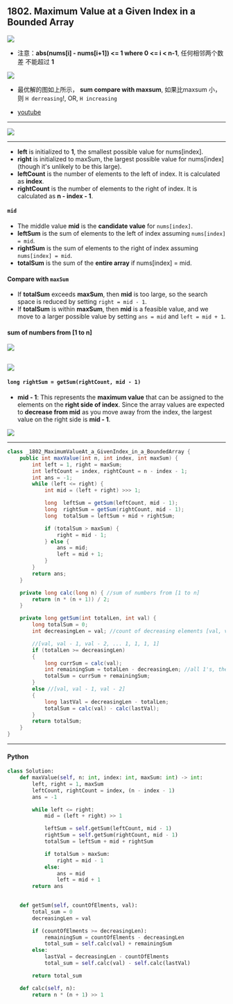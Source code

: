 ## 1802. Maximum Value at a Given Index in a Bounded Array
![](img/2024-08-28-11-37-59.png)


- 注意：**abs(nums[i] - nums[i+1]) <= 1 where 0 <= i < n-1**, 任何相邻两个数差 不能超过 **1** 


![](img/2024-08-28-18-18-45.png)

- 最优解的图如上所示， **sum compare with maxsum**, 如果比maxsum 小，则 `H derreasing`!, OR, `H increasing`


- [youtube](https://www.youtube.com/watch?v=3CgUO6G4nOk)

---

![](img/2024-08-29-13-51-49.png)

---


- **left** is initialized to **1**, the smallest possible value for nums[index].
- **right** is initialized to maxSum, the largest possible value for nums[index] (though it's unlikely to be this large).
- **leftCount** is the number of elements to the left of index. It is calculated as **index**.
- **rightCount** is the number of elements to the right of index. It is calculated as **n - index - 1**.


#### `mid`

- The middle value **mid** is the **candidate value** for `nums[index]`.
- **leftSum** is the sum of elements to the left of index assuming `nums[index] = mid`.
- **rightSum** is the sum of elements to the right of index assuming `nums[index] = mid`.
- **totalSum** is the sum of the **entire array** if nums[index] = mid.



#### Compare with `maxSum`

- If **totalSum** exceeds **maxSum**, then **mid** is too large, so the search space is reduced by setting `right = mid - 1`.
- If **totalSum** is within **maxSum**, then **mid** is a feasible value, and we move to a larger possible value 
  by setting `ans = mid` and `left = mid + 1`.



#### sum of numbers from [1 to n]

![](img/2024-08-29-15-43-45.png)


![](img/2024-08-29-15-44-28.png)
---

#### `long rightSum = getSum(rightCount, mid - 1)`

- **mid - 1**: This represents the **maximum value** that can be assigned to the elements on the **right side of index**. 
  Since the array values are expected to **decrease from mid** as you move away from the index, 
  the largest value on the right side is **mid - 1**.



![](img/2024-08-29-23-47-41.png)

---

```java
class _1802_MaximumValueAt_a_GivenIndex_in_a_BoundedArray {
    public int maxValue(int n, int index, int maxSum) {
        int left = 1, right = maxSum;
        int leftCount = index, rightCount = n - index - 1;
        int ans = -1;
        while (left <= right) {
            int mid = (left + right) >>> 1;

            long  leftSum = getSum(leftCount, mid - 1);
            long  rightSum = getSum(rightCount, mid - 1);
            long  totalSum = leftSum + mid + rightSum;

            if (totalSum > maxSum) {
                right = mid - 1;
            } else {
                ans = mid;
                left = mid + 1;
            }
        }
        return ans;
    }

    private long calc(long n) { //sum of numbers from [1 to n]
        return (n * (n + 1)) / 2;
    }

    private long getSum(int totalLen, int val) {
        long totalSum = 0;
        int decreasingLen = val; //count of decreasing elements [val, val - 1, .., 1]

        //[val, val - 1, val - 2, ... 1, 1, 1, 1]
        if (totalLen >= decreasingLen)
        {
            long currSum = calc(val);
            int remainingSum = totalLen - decreasingLen; //all 1's, the reamining all 1's
            totalSum = currSum + remainingSum;
        }
        else //[val, val - 1, val - 2]
        {
            long lastVal = decreasingLen - totalLen;
            totalSum = calc(val) - calc(lastVal);
        }
        return totalSum;
    }
}
```
---


#### Python

```py
class Solution:
    def maxValue(self, n: int, index: int, maxSum: int) -> int:
        left, right = 1, maxSum
        leftCount, rightCount = index, (n - index - 1)
        ans = -1

        while left <= right:
            mid = (left + right) >> 1

            leftSum = self.getSum(leftCount, mid - 1)
            rightSum = self.getSum(rightCount, mid - 1)
            totalSum = leftSum + mid + rightSum

            if totalSum > maxSum:
                right = mid - 1
            else:
                ans = mid
                left = mid + 1
        return ans
    

    def getSum(self, countOfElments, val):
        total_sum = 0
        decreasingLen = val

        if (countOfElments >= decreasingLen):
            remainingSum = countOfElments - decreasingLen
            total_sum = self.calc(val) + remainingSum
        else:
            lastVal = decreasingLen - countOfElments
            total_sum = self.calc(val) - self.calc(lastVal)

        return total_sum

    def calc(self, n):
        return n * (n + 1) >> 1
```